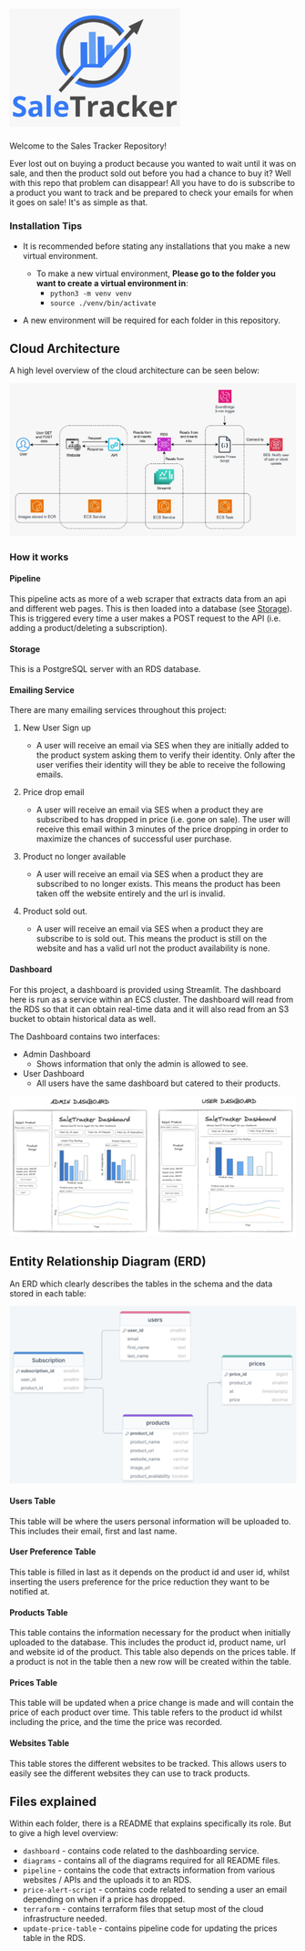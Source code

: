 # <img src='./diagrams/Logo.png' width='300'>

Welcome to the Sales Tracker Repository!

Ever lost out on buying a product because you wanted to wait until it was on sale, and then the product sold out before you had a chance to buy it? Well with this repo that problem can disappear! All you have to do is subscribe to a product you want to track and be prepared to check your emails for when it goes on sale! It's as simple as that. 

### Installation Tips

- It is recommended before stating any installations that you make a new virtual environment. 
  - To make a new virtual environment, **Please go to the folder you want to create a virtual environment in**:
    - `python3 -m venv venv`
    - `source ./venv/bin/activate`

- A new environment will be required for each folder in this repository.

## Cloud Architecture
A high level overview of the cloud architecture can be seen below:

![architecture_diagram](./diagrams/updated_architecture_diagram.jpeg)

### How it works

#### Pipeline
This pipeline acts as more of a web scraper that extracts data from an api and different web pages. This is then loaded into a database (see [Storage](#Storage)). This is triggered every time a user makes a POST request to the API (i.e. adding a product/deleting a subscription).


#### Storage
 This is a PostgreSQL server with an RDS database. 


#### Emailing Service

There are many emailing services throughout this project:

1. New User Sign up 
    - A user will receive an email via SES when they are initially added to the product system asking them to verify their identity. Only after the user verifies their identity will they be able to receive the following emails. 

2. Price drop email 
    - A user will receive an email via SES when a product they are subscribed to has dropped in price (i.e. gone on sale). The user will receive this email within 3 minutes of the price dropping in order to maximize the chances of successful user purchase. 

3. Product no longer available
    - A user will receive an email via SES when a product they are subscribed to no longer exists. This means the product has been taken off the website entirely and the url is invalid.

4. Product sold out. 
    - A user will receive an email via SES when a product they are subscribe to is sold out. This means the product is still on the website and has a valid url not the product availability is none.


#### Dashboard

For this project, a dashboard is provided using Streamlit. The dashboard here is run as a service within an ECS cluster. The dashboard will read from the RDS so that it can obtain real-time data and it will also read from an S3 bucket to obtain historical data as well.

The Dashboard contains two interfaces:
  - Admin Dashboard
    - Shows information that only the admin is allowed to see.
  - User Dashboard
    - All users have the same dashboard but catered to their products.

![dashboard_wireframe](./diagrams/dashboard-wireframe.png)


## Entity Relationship Diagram (ERD)

An ERD which clearly describes the tables in the schema and the data stored in each table:

![sale_tracker_ERD](./diagrams/ERD.png)

#### Users Table

This table will be where the users personal information will be uploaded to. This includes their email, first and last name. 

#### User Preference Table

This table is filled in last as it depends on the product id and user id, whilst inserting the users preference for the price reduction they want to be notified at.

#### Products Table

This table contains the information necessary for the product when initially uploaded to the database. This includes the product id, product name, url and website id of the product. This table also depends on the prices table. If a product is not in the table then a new row will be created within the table. 

#### Prices Table

This table will be updated when a price change is made and will contain the price of each product over time. This table refers to the product id whilst including the price, and the time the price was recorded.


#### Websites Table

This table stores the different websites to be tracked. This allows users to easily see the different websites they can use to track products.

## Files explained
Within each folder, there is a README that explains specifically its role. But to give a high level overview:

- `dashboard` - contains code related to the dashboarding service.
- `diagrams` - contains all of the diagrams required for all README files.
- `pipeline` - contains the code that extracts information from various websites / APIs and the uploads it to an RDS.
- `price-alert-script` - contains code related to sending a user an email depending on when if a price has dropped.
- `terraform` - contains terraform files that setup most of the cloud infrastructure needed.
- `update-price-table` - contains pipeline code for updating the prices table in the RDS.
